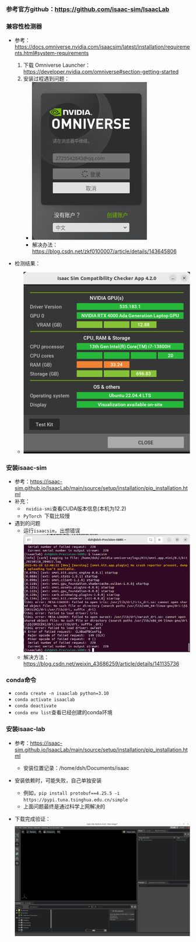 ### 参考官方github：https://github.com/isaac-sim/IsaacLab

### 兼容性检测器
- 参考：https://docs.omniverse.nvidia.com/isaacsim/latest/installation/requirements.html#system-requirements
    1. 下载 Omniverse Launcher：https://developer.nvidia.com/omniverse#section-getting-started
    2. 安装过程遇到问题：
        - ![登陆不上去](img/登陆不响应错误.png)
        - 解决办法：https://blog.csdn.net/zkf0100007/article/details/143645806
        
- 检测结果：
    - ![兼容性检测结果](img/兼容性检测结果.png)


### 安装isaac-sim
- 参考：https://isaac-sim.github.io/IsaacLab/main/source/setup/installation/pip_installation.html
- 补充：
    - ` nvidia-smi`查看CUDA版本信息(本机为12.2)
    - `PyTorch `下载比较慢
- 遇到的问题
    - 运行`isaacsim`，出想错误![anaconda的问题](img/isaacsim验证失败.png)
    - 解决方法：https://blog.csdn.net/weixin_43686259/article/details/141135736

### conda命令
- `conda create -n isaaclab python=3.10`
- `conda activate isaaclab`
- `conda deactivate`
- `conda env list`查看已经创建的conda环境

### 安装isaac-lab
- 参考：https://isaac-sim.github.io/IsaacLab/main/source/setup/installation/pip_installation.html
    - 安装位置记录：/home/dsh/Documents/isaac

- 安装依赖时，可能失败，自己单独安装
    - 例如，`pip install protobuf==4.25.5 -i https://pypi.tuna.tsinghua.edu.cn/simple`
    - 上面问题最终是通过科学上网解决的

- 下载完成验证：![isaaclab验证结果](img/isaaclab验证结果.png)

